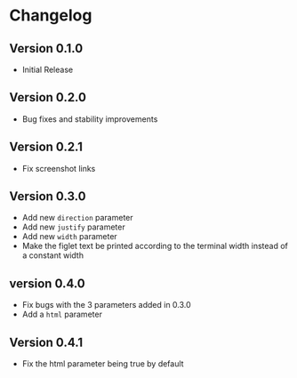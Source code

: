 # Changelog

## Version 0.1.0

- Initial Release

## Version 0.2.0

- Bug fixes and stability improvements

## Version 0.2.1

- Fix screenshot links

## Version 0.3.0

- Add new `direction` parameter
- Add new `justify` parameter
- Add new `width` parameter
- Make the figlet text be printed according to the terminal width instead of a constant width

## version 0.4.0

- Fix bugs with the 3 parameters added in 0.3.0
- Add a `html` parameter

## Version 0.4.1

- Fix the html parameter being true by default